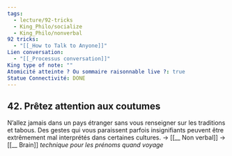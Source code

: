 ```yaml
---
tags:
  - lecture/92-tricks
  - King_Philo/socialize
  - King_Philo/nonverbal
92 tricks:
  - "[[_How to Talk to Anyone]]"
Lien conversation:
  - "[[_Processus conversation]]"
King type of note: ""
Atomicité atteinte ? Ou sommaire raisonnable live ?: true
Statue Connectivité: DONE
---
```



## 42. Prêtez attention aux coutumes

N’allez jamais dans un pays étranger sans vous renseigner sur les traditions et tabous. Des gestes qui vous paraissent parfois insignifiants peuvent être extrêmement mal interprétés dans certaines cultures.
-> [[__ Non verbal]]
-> [[__ Brain]] *technique pour les prénoms quand voyage*